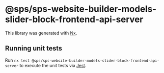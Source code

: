 # @sps/sps-website-builder-models-slider-block-frontend-api-server

This library was generated with [Nx](https://nx.dev).

## Running unit tests

Run `nx test @sps/sps-website-builder-models-slider-block-frontend-api-server` to execute the unit tests via [Jest](https://jestjs.io).
